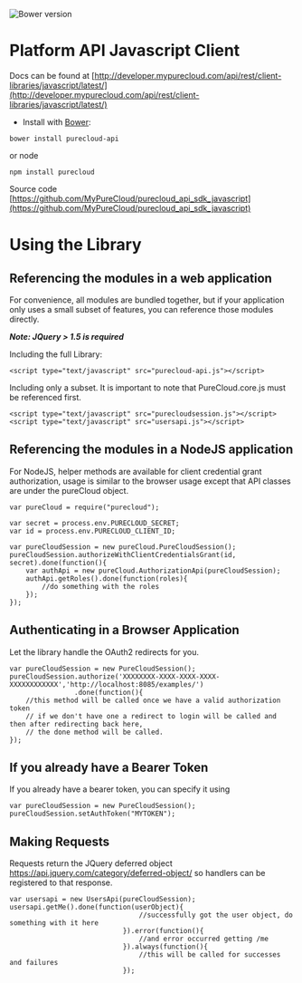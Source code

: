 ![Bower version](https://img.shields.io/bower/v/purecloud-api.svg)

# Platform API Javascript Client

Docs can be found at [http://developer.mypurecloud.com/api/rest/client-libraries/javascript/latest/](http://developer.mypurecloud.com/api/rest/client-libraries/javascript/latest/)

* Install with [Bower](http://bower.io):
```
bower install purecloud-api
```

or node
```
npm install purecloud
```

Source code [https://github.com/MyPureCloud/purecloud_api_sdk_javascript](https://github.com/MyPureCloud/purecloud_api_sdk_javascript)

# Using the Library
## Referencing the modules in a web application
For convenience, all modules are bundled together, but if your application only uses a small subset of features, you can reference those modules directly.

**_Note: JQuery > 1.5 is required_**

Including the full Library:
````
<script type="text/javascript" src="purecloud-api.js"></script>
````

Including only a subset.  It is important to note that PureCloud.core.js must be referenced first.
````
<script type="text/javascript" src="purecloudsession.js"></script>
<script type="text/javascript" src="usersapi.js"></script>
````

## Referencing the modules in a NodeJS application
For NodeJS, helper methods are available for client credential grant authorization, usage is similar to the browser usage except that API classes are under the pureCloud object.

```
var pureCloud = require("purecloud");

var secret = process.env.PURECLOUD_SECRET;
var id = process.env.PURECLOUD_CLIENT_ID;

var pureCloudSession = new pureCloud.PureCloudSession();
pureCloudSession.authorizeWithClientCredentialsGrant(id, secret).done(function(){
    var authApi = new pureCloud.AuthorizationApi(pureCloudSession);
    authApi.getRoles().done(function(roles){
        //do something with the roles
    });
});
```

## Authenticating in a Browser Application
Let the library handle the OAuth2 redirects for you.
```
var pureCloudSession = new PureCloudSession();
pureCloudSession.authorize('XXXXXXXX-XXXX-XXXX-XXXX-XXXXXXXXXXXX','http://localhost:8085/examples/')
                .done(function(){
    //this method will be called once we have a valid authorization token
    // if we don't have one a redirect to login will be called and then after redirecting back here,
    // the done method will be called.
});
```

## If you already have a Bearer Token
If you already have a bearer token, you can specify it using
```
var pureCloudSession = new PureCloudSession();
pureCloudSession.setAuthToken("MYTOKEN");
```

## Making Requests
Requests return the JQuery deferred object https://api.jquery.com/category/deferred-object/ so handlers can be registered to that response.
```
var usersapi = new UsersApi(pureCloudSession);
usersapi.getMe().done(function(userObject){
                                //successfully got the user object, do something with it here
                            }).error(function(){
                                //and error occurred getting /me
                            }).always(function(){
                                //this will be called for successes and failures
                            });
```
